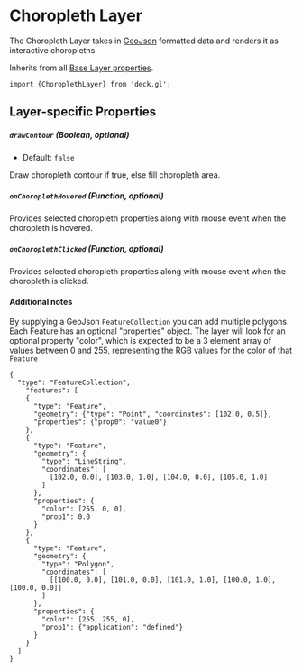 # Choropleth Layer

The Choropleth Layer takes in [GeoJson](http://geojson.org/) formatted data and
renders it as interactive choropleths.

Inherits from all [Base Layer properties](/docs/layers/base-layer.md).

    import {ChoroplethLayer} from 'deck.gl';

## Layer-specific Properties

##### `drawContour` (Boolean, optional)

- Default: `false`

Draw choropleth contour if true, else fill choropleth area.

##### `onChoroplethHovered` (Function, optional)

Provides selected choropleth properties along with mouse event when the choropleth is hovered.

##### `onChoroplethClicked` (Function, optional)

Provides selected choropleth properties along with mouse event when the choropleth is clicked.

#### Additional notes

By supplying a GeoJson `FeatureCollection` you can add multiple polygons.
Each Feature has an optional "properties" object. The layer will look for an
optional property "color", which is expected to be a 3 element array of values
between 0 and 255, representing the RGB values for the color of that `Feature`


    {
      "type": "FeatureCollection",
        "features": [
        {
          "type": "Feature",
          "geometry": {"type": "Point", "coordinates": [102.0, 0.5]},
          "properties": {"prop0": "value0"}
        },
        {
          "type": "Feature",
          "geometry": {
            "type": "LineString",
            "coordinates": [
              [102.0, 0.0], [103.0, 1.0], [104.0, 0.0], [105.0, 1.0]
            ]
          },
          "properties": {
            "color": [255, 0, 0],
            "prop1": 0.0
          }
        },
        {
          "type": "Feature",
          "geometry": {
            "type": "Polygon",
            "coordinates": [
              [[100.0, 0.0], [101.0, 0.0], [101.0, 1.0], [100.0, 1.0], [100.0, 0.0]]
            ]
          },
          "properties": {
            "color": [255, 255, 0],
            "prop1": {"application": "defined"}
          }
        }
      ]
    }
